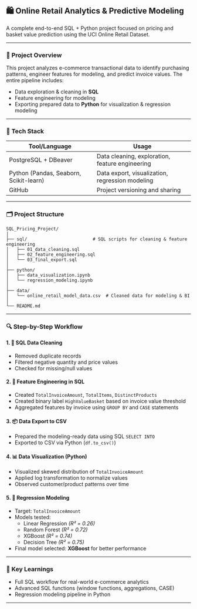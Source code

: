 ## 🛍️ Online Retail Analytics & Predictive Modeling

A complete end-to-end SQL + Python project focused on pricing and basket value prediction using the UCI Online Retail Dataset.

---

### 📌 **Project Overview**

This project analyzes e-commerce transactional data to identify purchasing patterns, engineer features for modeling, and predict invoice values. The entire pipeline includes:

- Data exploration & cleaning in **SQL**
- Feature engineering for modeling
- Exporting prepared data to **Python** for visualization & regression modeling

---

### 🧰 **Tech Stack**

| Tool/Language     | Usage                            |
|-------------------|----------------------------------|
| PostgreSQL + DBeaver | Data cleaning, exploration, feature engineering |
| Python (Pandas, Seaborn, Scikit-learn) | Data export, visualization, regression modeling |
| GitHub            | Project versioning and sharing  |

---

### 🗂️ **Project Structure**

```
SQL_Pricing_Project/
│
├── sql/                         # SQL scripts for cleaning & feature engineering
│   ├── 01_data_cleaning.sql
│   ├── 02_feature_engineering.sql
│   └── 03_final_export.sql
│
├── python/
│   ├── data_visualization.ipynb
│   └── regression_modeling.ipynb
│
├── data/
│   └── online_retail_model_data.csv  # Cleaned data for modeling & BI
│
└── README.md
```

---

### 🔍 **Step-by-Step Workflow**

#### 1. 🧹 SQL Data Cleaning

- Removed duplicate records
- Filtered negative quantity and price values
- Checked for missing/null values

#### 2. 🧠 Feature Engineering in SQL

- Created `TotalInvoiceAmount`, `TotalItems`, `DistinctProducts`
- Created binary label `HighValueBasket` based on invoice value threshold
- Aggregated features by invoice using `GROUP BY` and `CASE` statements

#### 3. 📦 Data Export to CSV

- Prepared the modeling-ready data using SQL `SELECT INTO`
- Exported to CSV via Python (`df.to_csv()`)

#### 4. 📊 Data Visualization (Python)

- Visualized skewed distribution of `TotalInvoiceAmount`
- Applied log transformation to normalize values
- Observed customer/product patterns over time

#### 5. 🤖 Regression Modeling

- Target: `TotalInvoiceAmount`
- Models tested:
  - Linear Regression *(R² = 0.26)*
  - Random Forest *(R² = 0.72)*
  - XGBoost *(R² = 0.74)*
  - Decision Tree *(R² = 0.75)*
- Final model selected: **XGBoost** for better performance

---

### 🧠 Key Learnings

- Full SQL workflow for real-world e-commerce analytics
- Advanced SQL functions (window functions, aggregations, CASE)
- Regression modeling pipeline in Python

---


